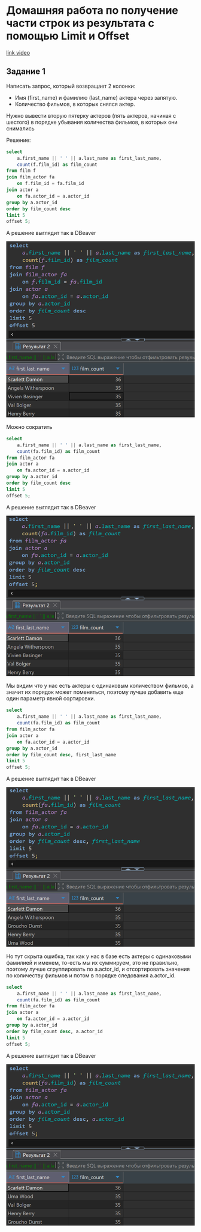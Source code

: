 # Домашняя работа по получение части строк из результата с помощью Limit и Offset

[link video](https://www.youtube.com/watch?v=3t06-NorCM4&list=PLzvuaEeolxkz4a0t4qhA0pxmttG8ZbBtd&index=34)

## Задание 1

Написать запрос, который возвращает 2 колонки:

- Имя (first_name) и фамилию (last_name) актера через запятую.
- Количество фильмов, в которых снялся актер.

Нужно вывести вторую пятерку актеров (пять актеров, начиная с шестого) в порядке убывания количества фильмов, в которых они снимались

Решение:

```SQL
select 
    a.first_name || ' ' || a.last_name as first_last_name,
    count(f.film_id) as film_count
from film f
join film_actor fa 
    on f.film_id = fa.film_id 
join actor a 
    on fa.actor_id = a.actor_id 
group by a.actor_id
order by film_count desc
limit 5
offset 5;
```

А решение выглядит так в DBeaver

![png](img/9/001.png)

Можно сократить

```SQL
select 
    a.first_name || ' ' || a.last_name as first_last_name,
    count(fa.film_id) as film_count
from film_actor fa 
join actor a 
    on fa.actor_id = a.actor_id 
group by a.actor_id
order by film_count desc
limit 5
offset 5;
```

А решение выглядит так в DBeaver

![png](img/9/002.png)

Мы видим что у нас есть актеры с одинаковым количеством фильмов, а значит их порядок может поменяться, поэтому лучше добавить еще один параметр явной сортировки.

```SQL
select 
    a.first_name || ' ' || a.last_name as first_last_name,
    count(fa.film_id) as film_count
from film_actor fa 
join actor a 
    on fa.actor_id = a.actor_id 
group by a.actor_id
order by film_count desc, first_last_name
limit 5
offset 5;
```

А решение выглядит так в DBeaver

![png](img/9/003.png)

Но тут скрыта ошибка, так как у нас в базе есть актеры с одинаковыми фамилией и именем, то-есть мы их суммируем, это не правильно, поэтому лучше сгруппировать по a.actor_id, и отсортировать значения по количеству фильмов и потом в порядке следования a.actor_id.

```SQL
select 
    a.first_name || ' ' || a.last_name as first_last_name,
    count(fa.film_id) as film_count
from film_actor fa 
join actor a 
    on fa.actor_id = a.actor_id 
group by a.actor_id 
order by film_count desc, a.actor_id 
limit 5
offset 5;
```

А решение выглядит так в DBeaver

![png](img/9/004.png)
